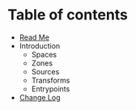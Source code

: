 # Table of contents

* [Read Me](README.md)
* Introduction
  * Spaces
  * Zones
  * Sources
  * Transforms
  * Entrypoints
* [Change Log](change-log.md)

